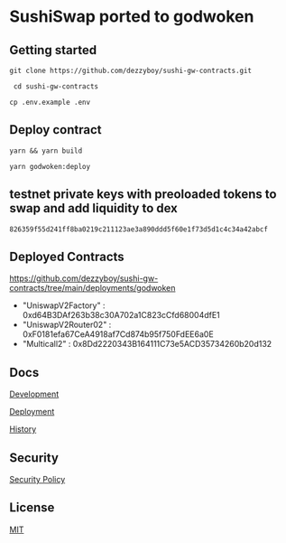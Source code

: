 # SushiSwap ported to godwoken

## Getting started

```
git clone https://github.com/dezzyboy/sushi-gw-contracts.git
```

```
 cd sushi-gw-contracts
```

```
cp .env.example .env
```

## Deploy contract

```
yarn && yarn build
```

```
yarn godwoken:deploy
```
## testnet private keys with preoloaded tokens to swap and add liquidity to dex
```826359f55d241ff8ba0219c211123ae3a890ddd5f60e1f73d5d1c4c34a42abcf```

## Deployed Contracts

<https://github.com/dezzyboy/sushi-gw-contracts/tree/main/deployments/godwoken>

- "UniswapV2Factory" : 0xd64B3DAf263b38c30A702a1C823cCfd68004dfE1 
- "UniswapV2Router02" : 0xF0181efa67CeA4918af7Cd874b95f750FdEE6a0E
- "Multicall2" : 0x8Dd2220343B164111C73e5ACD35734260b20d132

## Docs

[Development](docs/DEVELOPMENT.md)

[Deployment](docs/DEPLOYMENT.md)

[History](docs/HISTORY.md)

## Security

[Security Policy](SECURITY.md)

## License

[MIT](LICENSE.txt)
